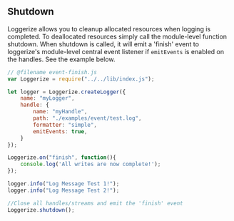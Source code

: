 
## Shutdown

Loggerize allows you to cleanup allocated resources when logging is completed. 
To deallocated resources simply call the module-level function shutdown. 
When shutdown is called, it will emit a 'finish' event to loggerize's module-level 
central event listener if `emitEvents` is enabled on the handles. 
See the example below.

```javascript
// @filename event-finish.js
var Loggerize = require("../../lib/index.js");

let logger = Loggerize.createLogger({
	name: "myLogger", 
	handle: {
		name: "myHandle",
		path: "./examples/event/test.log",
		formatter: "simple",
		emitEvents: true,
	}
});

Loggerize.on("finish", function(){
	console.log('All writes are now complete!');
});

logger.info("Log Message Test 1!");	
logger.info("Log Message Test 2!");

//Close all handles/streams and emit the 'finish' event
Loggerize.shutdown();
```